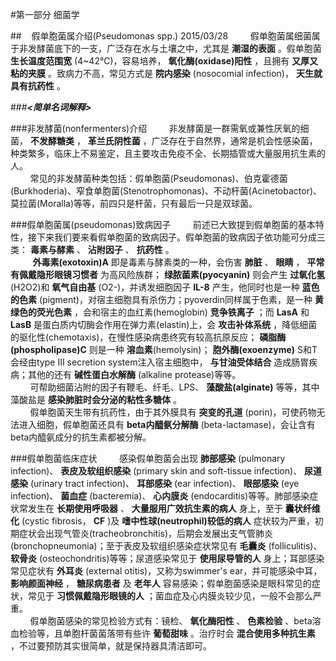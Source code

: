 #第一部分 细菌学

##&nbsp;&nbsp;&nbsp;&nbsp;假单胞菌属介绍(Pseudomonas spp.) 2015/03/28
&nbsp;&nbsp;&nbsp;&nbsp;&nbsp;&nbsp;&nbsp;&nbsp;假单胞菌属细菌属于非发酵菌底下的一支，广泛存在水与土壤之中，尤其是 __潮湿的表面__ 。假单胞菌 __生长温度范围宽__ (4~42℃)，容易培养， __氧化酶(oxidase)阳性__ ，且拥有 __又厚又粘的夹膜__ 。致病力不高，常见方式是 __院内感染__ (nosocomial infection)， __天生就具有抗药性__ 。

###___<简单名词解释>___

###非发酵菌(nonfermenters)介绍
&nbsp;&nbsp;&nbsp;&nbsp;&nbsp;&nbsp;&nbsp;&nbsp;非发酵菌是一群需氧或兼性厌氧的细菌， __不发酵糖类__ ， __革兰氏阴性菌__ ，广泛存在于自然界，通常是机会性感染菌，种类繁多，临床上不易鉴定，且主要攻击免疫不全、长期插管或大量服用抗生素的人。   
&nbsp;&nbsp;&nbsp;&nbsp;&nbsp;&nbsp;&nbsp;&nbsp;常见的非发酵菌种类包括：假单胞菌(Pseudomonas)、伯克霍德菌(Burkhoderia)、窄食单胞菌(Stenotrophomonas)、不动杆菌(Acinetobactor)、莫拉菌(Moralla)等等，前四只是杆菌，只有最后一只是双球菌。

###假单胞菌属(pseudomonas)致病因子
&nbsp;&nbsp;&nbsp;&nbsp;&nbsp;&nbsp;&nbsp;&nbsp;前述已大致提到假单胞菌的基本特性，接下来我们要来看假单胞菌的致病因子。假单胞菌的致病因子依功能可分成三类： __毒素与酵素__ 、 __沾附因子__ 、 __抗药性__ 。   
&nbsp;&nbsp;&nbsp;&nbsp;&nbsp;&nbsp;&nbsp;&nbsp; __外毒素(exotoxin)A__ 即是毒素与酵素类的一种，会伤害 __肺脏__ 、 __眼睛__ ， __平常有佩戴隐形眼镜习惯者__ 为高风险族群； __绿脓菌素(pyocyanin)__ 则会产生 __过氧化氢__ (H2O2)和 __氧气自由基__ (O2-)，并诱发细胞因子 __IL-8__ 产生，他同时也是一种 __蓝色的色素__ (pigment)，对宿主细胞具有杀伤力；pyoverdin同样属于色素，是一种 __黄绿色的荧光色素__ ，会和宿主的血红素(hemoglobin) __竞争铁离子__ ；而 __LasA__ 和 __LasB__ 是蛋白质内切酶会作用在弹力素(elastin)上，会 __攻击补体系统__ ，降低细菌的驱化性(chemotaxis)，在慢性感染病患终究有较高抗原反应； __磷脂酶(phospholipase)C__ 则是一种 __溶血素__(hemolysin)； __胞外酶(exoenzyme)__ S和T会经由type III secretion system注入宿主细胞中， __与甘油受体结合__ 造成肠胃疾病；其他的还有 __碱性蛋白水解酶__ (alkaline protease)等等。   
&nbsp;&nbsp;&nbsp;&nbsp;&nbsp;&nbsp;&nbsp;&nbsp;可帮助细菌沾附的因子有鞭毛、纤毛、LPS、 __藻酸盐(alginate)__ 等等，其中藻酸盐是 __感染肺脏时会分泌的粘性多糖体__ 。   
&nbsp;&nbsp;&nbsp;&nbsp;&nbsp;&nbsp;&nbsp;&nbsp;假单胞菌天生带有抗药性，由于其外膜具有 __突变的孔道__ (porin)，可使药物无法进入细胞，假单胞菌还具有 __beta内醯氨分解酶__ (beta-lactamase)，会让含有beta内醯氨成分的抗生素都被分解。

###假单胞菌临床症状
&nbsp;&nbsp;&nbsp;&nbsp;&nbsp;&nbsp;&nbsp;&nbsp;感染假单胞菌会出现 __肺部感染__ (pulmonary infection)、 __表皮及软组织感染__ (primary skin and soft-tissue infection)、 __尿道感染__ (urinary tract infection)、 __耳部感染__ (ear infection)、 __眼部感染__ (eye infection)、 __菌血症__ (bacteremia)、 __心内膜炎__ (endocarditis)等等。肺部感染症状常发生在 __长期使用呼吸器__ 、 __大量服用广效抗生素的病人__ 身上，至于 __囊状纤维化__ (cystic fibrosis， __CF__ )及 __嗜中性球(neutrophil)较低的病人__ 症状较为严重，初期症状会出现气管炎(tracheobronchitis)，后期会发展出支气管肺炎(bronchopneumonia)；至于表皮及软组织感染症状常见有 __毛囊炎__ (folliculitis)、 __软骨炎__ (osteochondritis)等等；尿道感染常见于 __使用尿导管的人__ 身上；耳部感染常见症状有 __外耳炎__ (external otitis)，又称为swimmer's ear，并可能感染中耳， __影响颜面神经__ ， __糖尿病患者__ 及 __老年人__ 容易感染；假单胞菌感染是眼科常见的症状，常见于 __习惯佩戴隐形眼镜的人__ ；菌血症及心内膜炎较少见，一般不会那么严重。   
&nbsp;&nbsp;&nbsp;&nbsp;&nbsp;&nbsp;&nbsp;&nbsp;假单胞菌感染的常见检验方式有：镜检、 __氧化酶阳性__ 、 __色素检验__ 、beta溶血检验等，且单胞杆菌菌落带有些许 __葡萄甜味__ 。治疗时会 __混合使用多种抗生素__ ，不过要预防其实很简单，就是保持器具清洁即可。